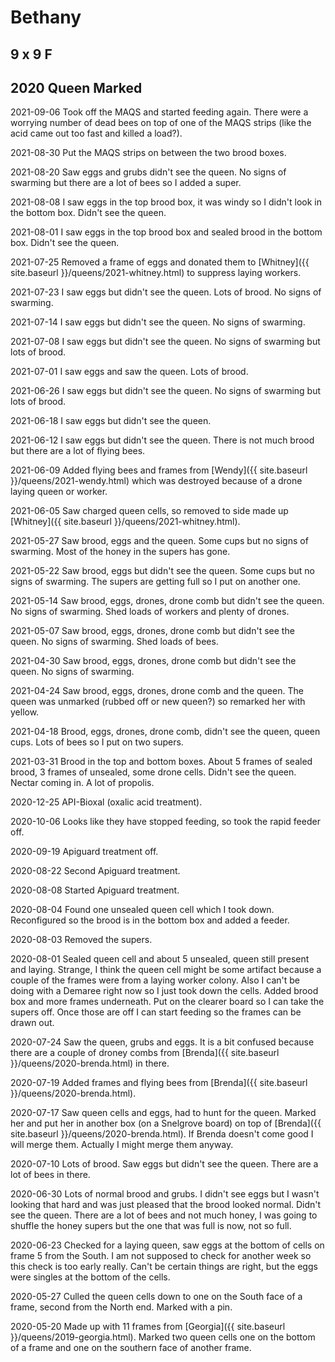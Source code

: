 # Bethany

## 9 x 9 F

## 2020 Queen Marked

2021-09-06 Took off the MAQS and started feeding again.  There were a worrying number of dead bees on top of one of the MAQS strips (like the acid came out too fast and killed a load?).

2021-08-30 Put the MAQS strips on between the two brood boxes.

2021-08-20 Saw eggs and grubs didn't see the queen.  No signs of swarming but there are a lot of bees so I added a super.

2021-08-08 I saw eggs in the top brood box, it was windy so I didn't look in the bottom box.  Didn't see the queen.

2021-08-01 I saw eggs in the top brood box and sealed brood in the bottom box.  Didn't see the queen.

2021-07-25 Removed a frame of eggs and donated them to [Whitney]({{ site.baseurl }}/queens/2021-whitney.html) to suppress laying workers.

2021-07-23 I saw eggs but didn't see the queen.  Lots of brood.  No signs of swarming.

2021-07-14 I saw eggs but didn't see the queen.  No signs of swarming.

2021-07-08 I saw eggs but didn't see the queen.  No signs of swarming but lots of brood.

2021-07-01 I saw eggs and saw the queen.  Lots of brood.

2021-06-26 I saw eggs but didn't see the queen.  No signs of swarming but lots of brood.

2021-06-18 I saw eggs but didn't see the queen.

2021-06-12 I saw eggs but didn't see the queen.  There is not much brood but there are a lot of flying bees.

2021-06-09 Added flying bees and frames from [Wendy]({{ site.baseurl }}/queens/2021-wendy.html) which was destroyed because of a drone laying queen or worker.

2021-06-05 Saw charged queen cells, so removed to side made up [Whitney]({{ site.baseurl }}/queens/2021-whitney.html).

2021-05-27 Saw brood, eggs and the queen.  Some cups but no signs of swarming. Most of the honey in the supers has gone.

2021-05-22 Saw brood, eggs but didn't see the queen.  Some cups but no signs of swarming.  The supers are getting full so I put on another one.

2021-05-14 Saw brood, eggs, drones, drone comb but didn't see the queen.  No signs of swarming.  Shed loads of workers and plenty of drones.

2021-05-07 Saw brood, eggs, drones, drone comb but didn't see the queen.  No signs of swarming.  Shed loads of bees.

2021-04-30 Saw brood, eggs, drones, drone comb but didn't see the queen.  No signs of swarming.

2021-04-24 Saw brood, eggs, drones, drone comb and the queen.  The queen was unmarked (rubbed off or new queen?) so remarked her with yellow.

2021-04-18 Brood, eggs, drones, drone comb, didn't see the queen, queen cups.  Lots of bees so I put on two supers.

2021-03-31 Brood in the top and bottom boxes.  About 5 frames of sealed brood, 3 frames of unsealed, some drone cells.  Didn't see the queen.  Nectar coming in.  A lot of propolis.

2020-12-25 API-Bioxal (oxalic acid treatment).

2020-10-06 Looks like they have stopped feeding, so took the rapid feeder off.

2020-09-19 Apiguard treatment off.

2020-08-22 Second Apiguard treatment.

2020-08-08 Started Apiguard treatment.

2020-08-04 Found one unsealed queen cell which I took down.  Reconfigured so the brood is in the bottom box and added a feeder.

2020-08-03 Removed the supers.

2020-08-01 Sealed queen cell and about 5 unsealed, queen still present and laying.  Strange, I think the queen cell might be some artifact because a couple of the frames were from a laying worker colony.  Also I can't be doing with a Demaree right now so I just took down the cells. Added brood box and more frames underneath.  Put on the clearer board so I can take the supers off.  Once those are off I can start feeding so the frames can be drawn out.

2020-07-24 Saw the queen, grubs and eggs.  It is a bit confused because there are a couple of droney combs from [Brenda]({{ site.baseurl }}/queens/2020-brenda.html) in there.

2020-07-19 Added frames and flying bees from [Brenda]({{ site.baseurl }}/queens/2020-brenda.html).

2020-07-17 Saw queen cells and eggs, had to hunt for the queen.  Marked her and put her in another box (on a Snelgrove board) on top of [Brenda]({{ site.baseurl }}/queens/2020-brenda.html).  If Brenda doesn't come good I will merge them.  Actually I might merge them anyway.

2020-07-10 Lots of brood.  Saw eggs but didn't see the queen.  There are a lot of bees in there.

2020-06-30 Lots of normal brood and grubs.  I didn't see eggs but I wasn't looking that hard and was just pleased that the brood looked normal.  Didn't see the queen.  There are a lot of bees and not much honey, I was going to shuffle the honey supers but the one that was full is now, not so full.

2020-06-23 Checked for a laying queen, saw eggs at the bottom of cells on frame 5 from the South.  I am not supposed to check for another week so this check is too early really.  Can't be certain things are right, but the eggs were singles at the bottom of the cells.

2020-05-27 Culled the queen cells down to one on the South face of a frame, second from the North end.  Marked with a pin.

2020-05-20 Made up with 11 frames from [Georgia]({{ site.baseurl }}/queens/2019-georgia.html).  Marked two queen cells one on the bottom of a frame and one on the southern face of another frame.
